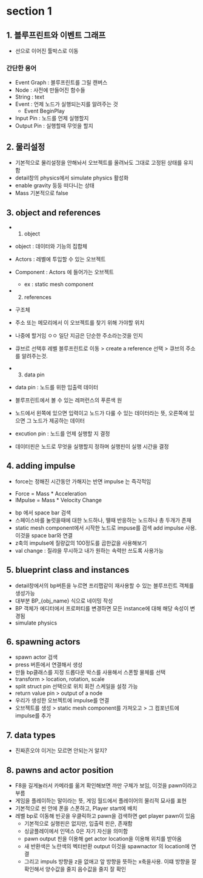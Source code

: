# section 1
## 1. 블루프린트와 이벤트 그래프
- 선으로 이어진 툴박스로 이동
### 간단한 용어
- Event Graph : 블루프린트를 그릴 캔버스
- Node : 사전에 만들어진 함수들
- String : text
- Event : 언제 노드가 실행되는지를 알려주는 것
    - Event BeginPlay
- Input Pin : 노드를 언제 실행할지
- Output Pin : 실행할때 무엇을 할지

## 2. 물리설정
- 기본적으로 물리설정을 안해놔서 오브젝트를 올려놔도 그대로 고정된 상태를 유지함
- detail창의 physics에서 simulate physics 활성화 
- enable gravity 둥둥 떠다니는 상태
- Mass 기본적으로 false

## 3. object and references
- 1. object 
- object : 데이터와 기능의 집합체
- Actors : 레벨에 투입할 수 있는 오브젝트
- Component : Actors 에 들어가는 오브젝트
    - ex : static mesh component

- 2. references
- 구조체
- 주소 또는 메모리에서 이 오브젝트를 찾기 위해 가야할 위치
- 나중에 할거임 ㅇㅇ 일단 지금은 단순한 주소라는것을 인지
-  큐브르 선택후 레벨 블루프린트로 이동 > create a reference 선택 > 큐브의 주소를 알려주는것.

- 3. data pin
- data pin : 노드를 위한 입출력 데이터
- 블루프린트에서 볼 수 있는 레퍼런스의 푸른색 원
- 노드에서 왼쪽에 있으면 입력이고 노드가 다룰 수 있는 데이터라는 뜻, 오른쪽에 있으면 그 노드가 제공하는 데이터
- excution pin : 노드를 언제 실행할 지 결정
- 데이터핀은 노드로 무엇을 실행할지 정하며 실행핀이 실행 시간을 결정

## 4. adding impulse
- force는 정해진 시간동안 가해지는 반면 impulse 는 즉각적임
* Force = Mass * Acceleration
* IMpulse = Mass * Velocity Change
- bp 에서 space bar 검색
- 스페이스바를 눌럿을때에 대한 노드하나, 뗄때 반응하는 노드하나 총 두개가 존재
- static mesh component에서 시작한 노드로 impuse를 검색 add impulse 사용. 이것을 space bar와 연결
- z축의 impulse에 질량값의 100정도를 곱한값을 사용해보기
- val change : 질랴을 무시하고 내가 원하는 속력만 쓰도록 사용가능

## 5. blueprint class and instances
- detail창에서의 bp버튼을 누르면 프리팹같이 재사용할 수 있는 블루프린트 객체를 생성가능
- 대부분 BP_{obj_name} 식으로 네이밍 작성
- BP 객체가 에디터에서 프로퍼티를 변경하면 모든 instance에 대해 해당 속성이 변경됨
- simulate physics

## 6. spawning actors
- spawn actor 검색
- press 버튼에서 연결해서 생성
- 만들 bp클래스를 지정 드롭다운 박스를 사용해서 스폰할 물체를 선택
- transform > location, rotation, scale
- split struct pin 선택으로 위치 회전 스케일을 설정 가능
- return value pin > output of a node
- 우리가 생성한 오브젝트에 impulse를 연결 
- 오브젝트를 생성 > static mesh component를 가져오고 > 그 컴포넌트에 impulse를 추가

## 7. data types
- 진짜흔오야 이거는 모르면 안되는거 알지?

## 8. pawns and actor position
- F8을 길게눌러서 카메라를 옮겨 확인해보면 까만 구체가 보임, 이것을 pawn이라고 부름
- 게임을 플레이하는 말이라는 뜻, 게임 월드에서 플레이어의 물리적 묘사를 표현
- 기본적으로 씬 안에 폰을 스폰하고, Player start에 배치
- 레벨 bp로 이동해 빈곳을 우클릭하고 pawn을 검색하면 get player pawn이 있음
    - 기본적으로 실행핀은 없지만, 입출력 핀은, 존재함
    - 싱글플레이에서 인덱스 0은 자기 자신을 의미함
    - pawn output 핀을 이용해 get actor location을 이용해 위치를 받아옴
    - 새 반환색은 노란색의 벡터반환 output 이것을 spawnactor 의 location에 연결
    - 그리고 impuls 방향을 z을 없애고 앞 방향을 뜻하는 x축을사용. 이떄 방향을 잘 확인해서 양수값을 줄지 음수값을 줄지 잘 확인